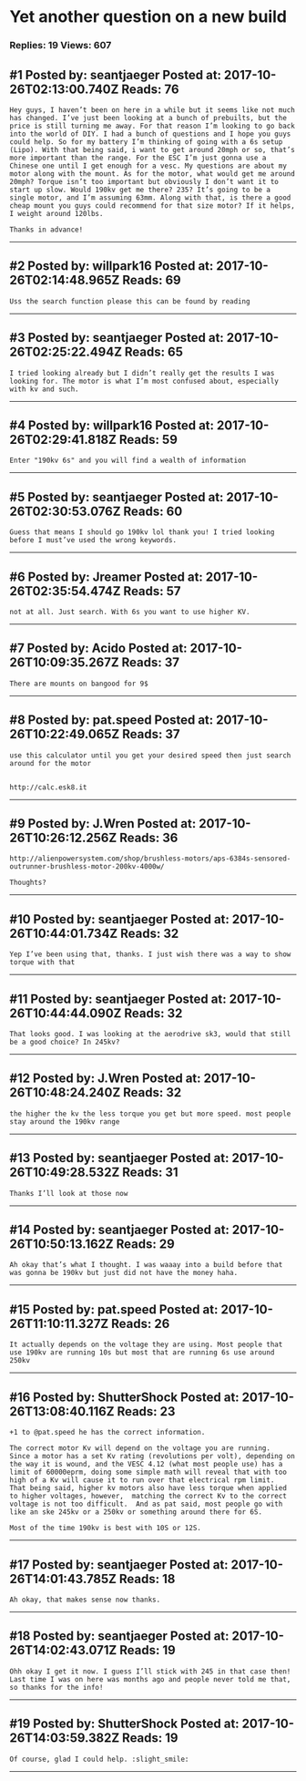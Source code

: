 # Yet another question on a new build

### Replies: 19 Views: 607

## \#1 Posted by: seantjaeger Posted at: 2017-10-26T02:13:00.740Z Reads: 76

```
Hey guys, I haven’t been on here in a while but it seems like not much has changed. I’ve just been looking at a bunch of prebuilts, but the price is still turning me away. For that reason I’m looking to go back into the world of DIY. I had a bunch of questions and I hope you guys could help. So for my battery I’m thinking of going with a 6s setup (Lipo). With that being said, i want to get around 20mph or so, that’s more important than the range. For the ESC I’m just gonna use a Chinese one until I get enough for a vesc. My questions are about my motor along with the mount. As for the motor, what would get me around 20mph? Torque isn’t too important but obviously I don’t want it to start up slow. Would 190kv get me there? 235? It’s going to be a single motor, and I’m assuming 63mm. Along with that, is there a good cheap mount you guys could recommend for that size motor? If it helps, I weight around 120lbs.

Thanks in advance!
```

---
## \#2 Posted by: willpark16 Posted at: 2017-10-26T02:14:48.965Z Reads: 69

```
Uss the search function please this can be found by reading
```

---
## \#3 Posted by: seantjaeger Posted at: 2017-10-26T02:25:22.494Z Reads: 65

```
I tried looking already but I didn’t really get the results I was looking for. The motor is what I’m most confused about, especially with kv and such.
```

---
## \#4 Posted by: willpark16 Posted at: 2017-10-26T02:29:41.818Z Reads: 59

```
Enter "190kv 6s" and you will find a wealth of information
```

---
## \#5 Posted by: seantjaeger Posted at: 2017-10-26T02:30:53.076Z Reads: 60

```
Guess that means I should go 190kv lol thank you! I tried looking before I must’ve used the wrong keywords.
```

---
## \#6 Posted by: Jreamer Posted at: 2017-10-26T02:35:54.474Z Reads: 57

```
not at all. Just search. With 6s you want to use higher KV.
```

---
## \#7 Posted by: Acido Posted at: 2017-10-26T10:09:35.267Z Reads: 37

```
There are mounts on bangood for 9$
```

---
## \#8 Posted by: pat.speed Posted at: 2017-10-26T10:22:49.065Z Reads: 37

```
use this calculator until you get your desired speed then just search around for the motor


http://calc.esk8.it
```

---
## \#9 Posted by: J.Wren Posted at: 2017-10-26T10:26:12.256Z Reads: 36

```
http://alienpowersystem.com/shop/brushless-motors/aps-6384s-sensored-outrunner-brushless-motor-200kv-4000w/

Thoughts?
```

---
## \#10 Posted by: seantjaeger Posted at: 2017-10-26T10:44:01.734Z Reads: 32

```
Yep I’ve been using that, thanks. I just wish there was a way to show torque with that
```

---
## \#11 Posted by: seantjaeger Posted at: 2017-10-26T10:44:44.090Z Reads: 32

```
That looks good. I was looking at the aerodrive sk3, would that still be a good choice? In 245kv?
```

---
## \#12 Posted by: J.Wren Posted at: 2017-10-26T10:48:24.240Z Reads: 32

```
the higher the kv the less torque you get but more speed. most people stay around the 190kv range
```

---
## \#13 Posted by: seantjaeger Posted at: 2017-10-26T10:49:28.532Z Reads: 31

```
Thanks I’ll look at those now
```

---
## \#14 Posted by: seantjaeger Posted at: 2017-10-26T10:50:13.162Z Reads: 29

```
Ah okay that’s what I thought. I was waaay into a build before that was gonna be 190kv but just did not have the money haha.
```

---
## \#15 Posted by: pat.speed Posted at: 2017-10-26T11:10:11.327Z Reads: 26

```
It actually depends on the voltage they are using. Most people that use 190kv are running 10s but most that are running 6s use around 250kv
```

---
## \#16 Posted by: ShutterShock Posted at: 2017-10-26T13:08:40.116Z Reads: 23

```
+1 to @pat.speed he has the correct information.

The correct motor Kv will depend on the voltage you are running.  Since a motor has a set Kv rating (revolutions per volt), depending on the way it is wound, and the VESC 4.12 (what most people use) has a limit of 60000eprm, doing some simple math will reveal that with too high of a Kv will cause it to run over that electrical rpm limit.  That being said, higher kv motors also have less torque when applied to higher voltages, however,  matching the correct Kv to the correct voltage is not too difficult.  And as pat said, most people go with like an ske 245kv or a 250kv or something around there for 6S.

Most of the time 190kv is best with 10S or 12S.
```

---
## \#17 Posted by: seantjaeger Posted at: 2017-10-26T14:01:43.785Z Reads: 18

```
Ah okay, that makes sense now thanks.
```

---
## \#18 Posted by: seantjaeger Posted at: 2017-10-26T14:02:43.071Z Reads: 19

```
Ohh okay I get it now. I guess I’ll stick with 245 in that case then! Last time I was on here was months ago and people never told me that, so thanks for the info!
```

---
## \#19 Posted by: ShutterShock Posted at: 2017-10-26T14:03:59.382Z Reads: 19

```
Of course, glad I could help. :slight_smile:
```

---

